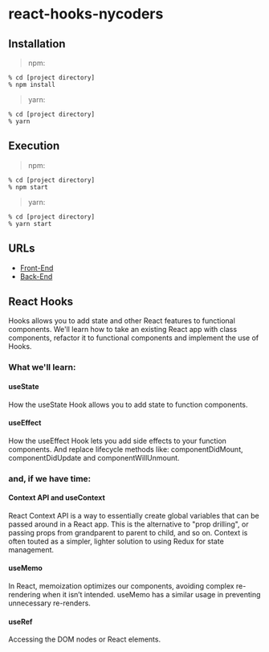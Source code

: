 # react-hooks-nycoders

## Installation

> npm:

```
% cd [project directory]
% npm install
```

> yarn:

```
% cd [project directory]
% yarn
```

## Execution

> npm:

```
% cd [project directory]
% npm start
```

> yarn:

```
% cd [project directory]
% yarn start
```

## URLs

- [Front-End](http://localhost:3000)
- [Back-End](http://localhost:3004/users)

## React Hooks

Hooks allows you to add state and other React features to functional components. We'll learn how to take an existing React app with class components, refactor it to functional components and implement the use of Hooks.

### What we'll learn:

#### useState

How the useState Hook allows you to add state to function components.

#### useEffect

How the useEffect Hook lets you add side effects to your function components. And replace lifecycle methods like: componentDidMount, componentDidUpdate and componentWillUnmount.

### and, if we have time:

#### Context API and useContext

React Context API is a way to essentially create global variables that can be passed around in a React app. This is the alternative to "prop drilling", or passing props from grandparent to parent to child, and so on. Context is often touted as a simpler, lighter solution to using Redux for state management.

#### useMemo

In React, memoization optimizes our components, avoiding complex re-rendering when it isn’t intended. useMemo has a similar usage in preventing unnecessary re-renders.

#### useRef

Accessing the DOM nodes or React elements.
